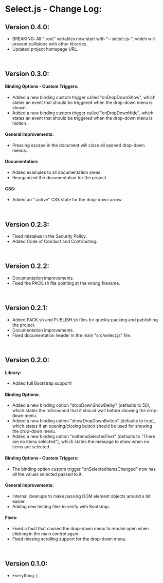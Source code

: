 # Select.js - Change Log:

## Version 0.4.0:
- BREAKING: All ":root" variables now start with "--select-js-", which will prevent collisions with other libraries.
- Updated project homepage URL.

<br>


## Version 0.3.0:

#### **Binding Options - Custom Triggers:**
- Added a new binding custom trigger called "onDropDownShow", which states an event that should be triggered when the drop-down menu is shown.
- Added a new binding custom trigger called "onDropDownHide", which states an event that should be triggered when the drop-down menu is hidden.

#### **General Improvements:**
- Pressing escape in the document will close all opened drop-down menus.

#### **Documentation:**
- Added examples to all documentation areas.
- Reorganized the documentation for the project.

#### **CSS:**
- Added an ":active" CSS state for the drop-down arrow.

<br>


## Version 0.2.3:
- Fixed mistakes in the Security Policy.
- Added Code of Conduct and Contributing.

<br>


## Version 0.2.2:
- Documentation improvements.
- Fixed the PACK.sh file pointing at the wrong filename.

<br>


## Version 0.2.1:
- Added PACK.sh and PUBLISH.sh files for quickly packing and publishing the project.
- Documentation improvements.
- Fixed documentation header in the main "src/select.js" file.

<br>


## Version 0.2.0:

#### **Library:**
- Added full Bootstrap support!

#### **Binding Options:**
- Added a new binding option "dropDownShowDelay" (defaults to 50), which states the millisecond that it should wait before showing the drop-down menu.
- Added a new binding option "showDropDownButton" (defaults to true), which states if an opening/closing button should be used for showing the drop-down menu.
- Added a new binding option "noItemsSelectedText" (defaults to "There are no items selected"), which states the message to show when no items are selected.

#### **Binding Options - Custom Triggers:**
- The binding option custom trigger "onSelectedItemsChanged" now has all the values selected passed to it.

#### **General Improvements:**
- Internal cleanups to make passing DOM element objects around a bit easier.
- Adding new testing files to verify with Bootstrap.

#### **Fixes:**
- Fixed a fault that caused the drop-down menu to remain open when clicking in the main control again.
- Fixed missing scrolling support for the drop-down menu.

<br>


## Version 0.1.0:
- Everything :)